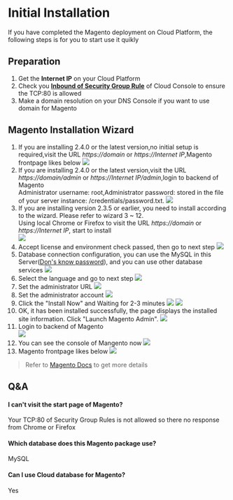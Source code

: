 # Initial Installation

If you have completed the Magento deployment on Cloud Platform, the following steps is for you to start use it quikly

## Preparation

1. Get the **Internet IP** on your Cloud Platform
2. Check you **[Inbound of Security Group Rule](https://support.websoft9.com/docs/faq/tech-instance.html)** of Cloud Console to ensure the TCP:80 is allowed
3. Make a domain resolution on your DNS Console if you want to use domain for Magento

## Magento Installation Wizard

1. If you are installing 2.4.0 or the latest version,no initial setup is required,visit the URL *https://domain* or *https://Internet IP*,Magento frontpage likes below
    ![](https://libs.websoft9.com/Websoft9/DocsPicture/en/magento/magento-init-websoft9.png)
2. If you are installing 2.4.0 or the latest version,visit the URL *https://domain/admin* or *https://Internet IP/admin*,login to backend of Magento  
   Administrator username: root,Administrator password: stored in the file of your server instance: /credentials/password.txt.
    ![](https://libs.websoft9.com/Websoft9/DocsPicture/zh/magento/magento-check-websoft9.png)
3. If you are installing version 2.3.5 or earlier, you need to install according to the wizard. Please refer to wizard 3 ~ 12.  
   Using local Chrome or Firefox to visit the URL *https://domain* or *https://Internet IP*, start to install    
    ![](https://libs.websoft9.com/Websoft9/DocsPicture/zh/magento/magento-agree-websoft9.png)
4. Accept license and environment check passed, then go to next step
    ![](https://libs.websoft9.com/Websoft9/DocsPicture/zh/magento/magento-check-websoft9.png)
5. Database connection configuration, you can use the MySQL in this Server([Don's know password](/stack-accounts.html#mysql)), and you can use other database services
    ![](https://libs.websoft9.com/Websoft9/DocsPicture/en/magento/magento-db-websoft9.png)
6. Select the language and go to next step
    ![](https://libs.websoft9.com/Websoft9/DocsPicture/zh/magento/magento-setlanguage-websoft9.png)
7. Set the administrator URL
    ![](https://libs.websoft9.com/Websoft9/DocsPicture/en/magento/magento-setbackend-websoft9.png)
8. Set the administrator account
    ![](https://libs.websoft9.com/Websoft9/DocsPicture/zh/magento/magento-setadmin-websoft9.png)
9. Click the "Install Now" and Waiting for 2-3 minutes
    ![](https://libs.websoft9.com/Websoft9/DocsPicture/zh/magento/magento-startinstall-websoft9.png)
    ![](https://libs.websoft9.com/Websoft9/DocsPicture/zh/magento/magento-wtinstall-websoft9.png)
10. OK, it has been installed successfully, the page displays the installed site information. Click "Launch Magento Admin".
    ![](https://libs.websoft9.com/Websoft9/DocsPicture/zh/magento/magento-ss-websoft9.png)
11. Login to backend of Magento  
    ![](https://libs.websoft9.com/Websoft9/DocsPicture/en/magento/mg10.png)
12. You can see the console of Mangento now
    ![](https://libs.websoft9.com/Websoft9/DocsPicture/zh/magento/magento-backend-websoft9.png)
13. Magento frontpage likes below
    ![](https://libs.websoft9.com/Websoft9/DocsPicture/zh/magento/magento-frontend-websoft9.png)

> Refer to [Magento Docs](https://magento.com/resources/technical) to get more details

## Q&A

#### I can't visit the start page of Magento?

Your TCP:80 of Security Group Rules is not allowed so there no response from Chrome or Firefox

#### Which database does this Magento package use?

MySQL

#### Can I use Cloud database for Magento?

Yes